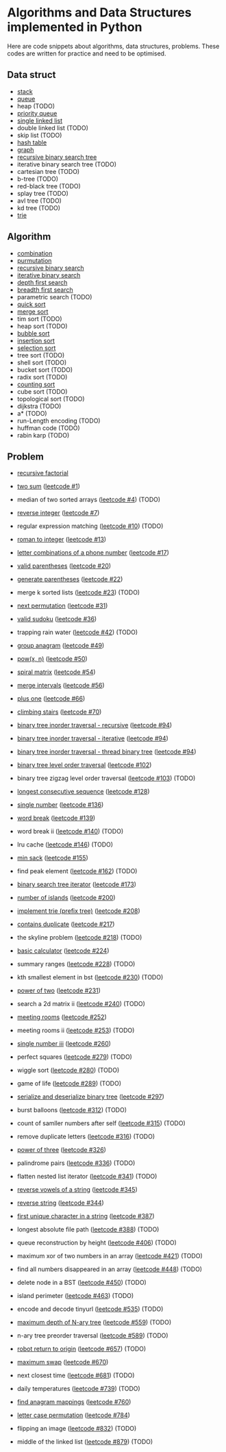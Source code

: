 # Algorithms and Data Structures implemented in Python
Here are code snippets about algorithms, data structures, problems. These codes are written for practice and need to be optimised.

## Data struct
- [stack](https://github.com/smartdolphin/python-algorithm/blob/master/data_struct/stack.py)
- [queue](https://github.com/smartdolphin/python-algorithm/blob/master/data_struct/queue.py)
- heap (TODO)
- [priority queue](https://github.com/smartdolphin/python-algorithm/blob/master/data_struct/priority_queue.py)
- [single linked list](https://github.com/smartdolphin/python-algorithm/blob/master/data_struct/linked_list.py)
- double linked list (TODO)
- skip list (TODO)
- [hash table](https://github.com/smartdolphin/python-algorithm/blob/master/data_struct/hash_table.py)
- [graph](https://github.com/smartdolphin/python-algorithm/blob/master/data_struct/graph.py)
- [recursive binary search tree](https://github.com/smartdolphin/python-algorithm/blob/master/data_struct/binary_search_tree.py)
- iterative binary search tree (TODO)
- cartesian tree (TODO)
- b-tree (TODO)
- red-black tree (TODO)
- splay tree (TODO)
- avl tree (TODO)
- kd tree (TODO)
- [trie](https://github.com/smartdolphin/python-algorithm/blob/master/problems/trie.py)

## Algorithm
- [combination](https://github.com/smartdolphin/python-algorithm/blob/master/algorithm/combination.py)
- [purmutation](https://github.com/smartdolphin/python-algorithm/blob/master/algorithm/permutation.py)
- [recursive binary search](https://github.com/smartdolphin/python-algorithm/blob/master/algorithm/binary_search_recursive.py)
- [iterative binary search](https://github.com/smartdolphin/python-algorithm/blob/master/algorithm/binary_search.py)
- [depth first search](https://github.com/smartdolphin/python-algorithm/blob/master/algorithm/dfs.py)
- [breadth first search](https://github.com/smartdolphin/python-algorithm/blob/master/algorithm/bfs.py)
- parametric search (TODO)
- [quick sort](https://github.com/smartdolphin/python-algorithm/blob/master/algorithm/quick_sort.py)
- [merge sort](https://github.com/smartdolphin/python-algorithm/blob/master/algorithm/merge_sort.py)
- tim sort (TODO)
- heap sort (TODO)
- [bubble sort](https://github.com/smartdolphin/python-algorithm/blob/master/algorithm/bubble_sort.py)
- [insertion sort](https://github.com/smartdolphin/python-algorithm/blob/master/algorithm/insertion_sort.py)
- [selection sort](https://github.com/smartdolphin/python-algorithm/blob/master/algorithm/selection_sort.py)
- tree sort (TODO)
- shell sort (TODO)
- bucket sort (TODO)
- radix sort (TODO)
- [counting sort](https://github.com/smartdolphin/python-algorithm/blob/master/algorithm/counting_sort.py)
- cube sort (TODO)
- topological sort (TODO)
- dijkstra (TODO)
- a* (TODO)
- run-Length encoding (TODO)
- huffman code (TODO)
- rabin karp (TODO)

## Problem
- [recursive factorial](https://github.com/smartdolphin/python-algorithm/blob/master/problems/factorial_recursive.py)
- [two sum](https://github.com/smartdolphin/python-algorithm/blob/master/problems/two_sum.py) ([leetcode #1](https://leetcode.com/problems/two-sum))
- median of two sorted arrays ([leetcode #4](https://leetcode.com/problems/median-of-two-sorted-arrays)) (TODO)
- [reverse integer](https://github.com/smartdolphin/python-algorithm/blob/master/problems/reverse_integer.py) ([leetcode #7](https://leetcode.com/problems/reverse-integer))
- regular expression matching ([leetcode #10](https://leetcode.com/problems/regular-expression-matching)) (TODO)
- [roman to integer](https://github.com/smartdolphin/python-algorithm/blob/master/problems/roman_to_int.py) ([leetcode #13](https://leetcode.com/problems/roman-to-integer))
- [letter combinations of a phone number](https://github.com/smartdolphin/python-algorithm/blob/master/problems/letter_combinations_of_a_phone_number.py) ([leetcode #17](https://leetcode.com/problems/letter-combinations-of-a-phone-number))
- [valid parentheses](https://github.com/smartdolphin/python-algorithm/blob/master/problems/valid_parentheses.py) ([leetcode #20](https://leetcode.com/problems/valid-parentheses))
- [generate parentheses](https://github.com/smartdolphin/python-algorithm/blob/master/problems/generate_parentheses.py) ([leetcode #22](https://leetcode.com/problems/generate-parentheses))
- merge k sorted lists ([leetcode #23](https://leetcode.com/problems/merge-k-sorted-lists)) (TODO)
- [next permutation](https://github.com/smartdolphin/python-algorithm/blob/master/problems/next_permutation.py) ([leetcode #31](https://leetcode.com/problems/next-permutation))
- [valid sudoku](https://github.com/smartdolphin/python-algorithm/blob/master/problems/valid_sudoku.py) ([leetcode #36](https://leetcode.com/problems/valid-sudoku))
- trapping rain water ([leetcode #42](https://leetcode.com/problems/trapping-rain-water)) (TODO)
- [group anagram](https://github.com/smartdolphin/python-algorithm/blob/master/problems/group_anagram.py) ([leetcode #49](https://leetcode.com/problems/group-anagrams))
- [pow(x, n)](https://github.com/smartdolphin/python-algorithm/blob/master/problems/my_pow.py) ([leetcode #50](https://leetcode.com/problems/powx-n))
- [spiral matrix](https://github.com/smartdolphin/python-algorithm/blob/master/problems/spiral_matrix.py) ([leetcode #54](https://leetcode.com/problems/spiral-matrix))
- [merge intervals](https://github.com/smartdolphin/python-algorithm/blob/master/problems/merge_intervals.py) ([leetcode #56](https://leetcode.com/problems/merge-intervals))
- [plus one](https://github.com/smartdolphin/python-algorithm/blob/master/problems/plus_one.py) ([leetcode #66](https://leetcode.com/problems/plus-one))
- [climbing stairs](https://github.com/smartdolphin/python-algorithm/blob/master/problems/climbing_stairs.py) ([leetcode #70](https://leetcode.com/problems/climbing-stairs))
- [binary tree inorder traversal - recursive](https://github.com/smartdolphin/python-algorithm/blob/master/problems/binary_tree_inorder_traversal.py) ([leetcode #94](https://leetcode.com/problems/binary-tree-inorder-traversal))
- [binary tree inorder traversal - iterative](https://github.com/smartdolphin/python-algorithm/blob/master/problems/binary_tree_inorder_traversal_iterative.py) ([leetcode #94](https://leetcode.com/problems/binary-tree-inorder-traversal))

- [binary tree inorder traversal - thread binary tree](https://github.com/smartdolphin/python-algorithm/blob/master/problems/binary_tree_inorder_traversal_morris.py) ([leetcode #94](https://leetcode.com/problems/binary-tree-inorder-traversal))
- [binary tree level order traversal](https://github.com/smartdolphin/python-algorithm/blob/master/problems/binary_tree_level_order_traversal.py) ([leetcode #102](https://leetcode.com/problems/binary-tree-level-order-traversal))
- binary tree zigzag level order traversal ([leetcode #103](https://leetcode.com/problems/binary-tree-zigzag-level-order-traversal)) (TODO)
- [longest consecutive sequence](https://github.com/smartdolphin/python-algorithm/blob/master/problems/longest_consecutive.py) ([leetcode #128](https://leetcode.com/problems/longest-consecutive-sequence))
- [single number](https://github.com/smartdolphin/python-algorithm/blob/master/problems/single_number.py) ([leetcode #136](https://leetcode.com/problems/single-number))
- [word break](https://github.com/smartdolphin/python-algorithm/blob/master/problems/word_break.py) ([leetcode #139](https://leetcode.com/problems/word-break))
- word break ii ([leetcode #140](https://leetcode.com/problems/word-break-ii)) (TODO)
- lru cache ([leetcode #146](https://leetcode.com/problems/lru-cache)) (TODO)
- [min sack](https://github.com/smartdolphin/python-algorithm/blob/master/problems/min_stack.py) ([leetcode #155](https://leetcode.com/problems/min-stack))
- find peak element ([leetcode #162](https://leetcode.com/problems/find-peak-element)) (TODO)
- [binary search tree iterator](https://github.com/smartdolphin/python-algorithm/blob/master/problems/binary_search_tree_iterator.py) ([leetcode #173](https://leetcode.com/problems/binary-search-tree-iterator))
- [number of islands](https://github.com/smartdolphin/python-algorithm/blob/master/problems/num_of_island.py) ([leetcode #200](https://leetcode.com/problems/number-of-islands))
- [implement trie (prefix tree)](https://github.com/smartdolphin/python-algorithm/blob/master/problems/trie.py) ([leetcode #208](https://leetcode.com/problems/implement-trie-prefix-tree))
- [contains duplicate](https://github.com/smartdolphin/python-algorithm/blob/master/problems/contains_duplicate.py) ([leetcode #217](https://leetcode.com/problems/contains-duplicate))
- the skyline problem ([leetcode #218](https://leetcode.com/problems/the-skyline-problem)) (TODO)
- [basic calculator](https://github.com/smartdolphin/python-algorithm/blob/master/problems/basic_calculate.py) ([leetcode #224](https://leetcode.com/problems/basic-calculator))
- summary ranges ([leetcode #228](https://leetcode.com/problems/summary-ranges)) (TODO)
- kth smallest element in bst ([leetcode #230](https://leetcode.com/problems/kth-smallest-element-in-a-bst)) (TODO)
- [power of two](https://github.com/smartdolphin/python-algorithm/blob/master/problems/is_power_of_two.py) ([leetcode #231](https://leetcode.com/problems/power-of-two))
- search a 2d matrix ii ([leetcode #240](https://leetcode.com/problems/search-a-2d-matrix-ii)) (TODO)
- [meeting rooms](https://github.com/smartdolphin/python-algorithm/blob/master/problems/meeting_room.py) ([leetcode #252](https://leetcode.com/problems/meeting-rooms))
- meeting rooms ii ([leetcode #253](https://leetcode.com/problems/meeting-rooms-ii)) (TODO)
- [single number iii](https://github.com/smartdolphin/python-algorithm/blob/master/problems/single_number_iii.py) ([leetcode #260](https://leetcode.com/problems/single-number-iii))
- perfect squares ([leetcode #279](https://leetcode.com/problems/perfect-squares)) (TODO)
- wiggle sort ([leetcode #280](https://leetcode.com/problems/wiggle-sort)) (TODO)
- game of life ([leetcode #289](https://leetcode.com/problems/game-of-life)) (TODO)
- [serialize and deserialize binary tree](https://github.com/smartdolphin/python-algorithm/blob/master/problems/serialize_and_deserialize_binary_tree.py) ([leetcode #297](https://leetcode.com/problems/serialize-and-deserialize-binary-tree))
- burst balloons ([leetcode #312](https://leetcode.com/problems/burst-balloons)) (TODO)
- count of samller numbers after self ([leetcode #315](https://leetcode.com/problems/count-of-smaller-numbers-after-self)) (TODO)
- remove duplicate letters ([leetcode #316](https://leetcode.com/problems/remove-duplicate-letters)) (TODO)
- [power of three](https://github.com/smartdolphin/python-algorithm/blob/master/problems/power_of_three.py) ([leetcode #326](https://leetcode.com/problems/power-of-three))
- palindrome pairs ([leetcode #336](https://leetcode.com/problems/palindrome-pairs)) (TODO)
- flatten nested list iterator ([leetcode #341](https://leetcode.com/problems/flatten-nested-list-iterator)) (TODO)
- [reverse vowels of a string](https://github.com/smartdolphin/python-algorithm/blob/master/problems/reverse_vowels.py) ([leetcode #345](https://leetcode.com/problems/reverse-vowels-of-a-string))
- [reverse string](https://github.com/smartdolphin/python-algorithm/blob/master/problems/reverse_string.py) ([leetcode #344](https://leetcode.com/problems/reverse-string))
- [first unique character in a string](https://github.com/smartdolphin/python-algorithm/blob/master/problems/first_unique_character.py) ([leetcode #387](https://leetcode.com/problems/first-unique-character-in-a-string))
- longest absolute file path ([leetcode #388](https://leetcode.com/problems/longest-absolute-file-path)) (TODO)
- queue reconstruction by height ([leetcode #406](https://leetcode.com/problems/queue-reconstruction-by-height)) (TODO)
- maximum xor of two numbers in an array ([leetcode #421](https://leetcode.com/problems/maximum-xor-of-two-numbers-in-an-array)) (TODO)
- find all numbers disappeared in an array ([leetcode #448](https://leetcode.com/problems/find-all-numbers-disappeared-in-an-array)) (TODO)
- delete node in a BST ([leetcode #450](https://leetcode.com/problems/delete-node-in-a-bst)) (TODO)
- island perimeter ([leetcode #463](https://leetcode.com/problems/island-perimeter)) (TODO)
- encode and decode tinyurl ([leetcode #535](https://leetcode.com/problems/encode-and-decode-tinyurl)) (TODO)
- [maximum depth of N-ary tree](https://github.com/smartdolphin/python-algorithm/blob/master/problems/maximum_depth_of_n_ary_tree.py) ([leetcode #559](https://leetcode.com/problems/maximum-depth-of-n-ary-tree)) (TODO)
- n-ary tree preorder traversal ([leetcode #589](https://leetcode.com/problems/n-ary-tree-preorder-traversal)) (TODO)
- [robot return to origin](https://github.com/smartdolphin/python-algorithm/blob/master/problems/robot_return_to_origin.py) ([leetcode #657](https://leetcode.com/problems/robot-return-to-origin)) (TODO)
- [maximum swap](https://github.com/smartdolphin/python-algorithm/blob/master/problems/maximum_swap.py) ([leetcode #670](https://leetcode.com/problems/maximum-swap))
- next closest time ([leetcode #681](https://leetcode.com/problems/next-closest-time)) (TODO)
- daily temperatures ([leetcode #739](https://leetcode.com/problems/daily-temperatures)) (TODO)
- [find anagram mappings](https://github.com/smartdolphin/python-algorithm/blob/master/problems/find_anagram_mappings.py) ([leetcode #760](https://leetcode.com/problems/find-anagram-mappings))
- [letter case permutation](https://github.com/smartdolphin/python-algorithm/blob/master/problems/letter_case_permutation.py) ([leetcode #784](https://leetcode.com/problems/letter-case-permutation))
- flipping an image ([leetcode #832](https://leetcode.com/problems/flipping-an-image)) (TODO)
- middle of the linked list ([leetcode #879](https://leetcode.com/problems/profitable-schemes)) (TODO)
